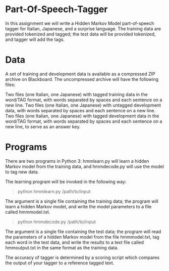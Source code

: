 # Part-Of-Speech-Tagger

In this assignment we will write a Hidden Markov Model part-of-speech tagger for Italian, Japanese, and a surprise language. The training data are provided tokenized and tagged; the test data will be provided tokenized, and tagger will add the tags. 

# Data
A set of training and development data is available as a compressed ZIP archive on Blackboard. The uncompressed archive will have the following files:

Two files (one Italian, one Japanese) with tagged training data in the word/TAG format, with words separated by spaces and each sentence on a new line.
Two files (one Italian, one Japanese) with untagged development data, with words separated by spaces and each sentence on a new line.
Two files (one Italian, one Japanese) with tagged development data in the word/TAG format, with words separated by spaces and each sentence on a new line, to serve as an answer key.

# Programs
There are two  programs in Python 3: hmmlearn.py will learn a hidden Markov model from the training data, and hmmdecode.py will use the model to tag new data.

The learning program will be invoked in the following way:

> python hmmlearn.py /path/to/input

The argument is a single file containing the training data; the program will learn a hidden Markov model, and write the model parameters to a file called hmmmodel.txt.

> python hmmdecode.py /path/to/input

The argument is a single file containing the test data; the program will read the parameters of a hidden Markov model from the file hmmmodel.txt, tag each word in the test data, and write the results to a text file called hmmoutput.txt in the same format as the training data.

The accuracy of tagger is determined by a scoring script which compares the output of your tagger to a reference tagged text.
